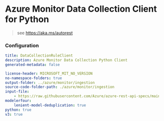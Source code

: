 # Azure Monitor Data Collection Client for Python

> see https://aka.ms/autorest

### Configuration

```yaml
title: DataCollectionRuleClient
description: Azure Monitor Data Collection Python Client
generated-metadata: false

license-header: MICROSOFT_MIT_NO_VERSION
no-namespace-folders: true
output-folder: ../azure/monitor/ingestion
source-code-folder-path: ./azure/monitor/ingestion
input-file: 
    - https://raw.githubusercontent.com/Azure/azure-rest-api-specs/main/specification/monitor/data-plane/ingestion/preview/2021-11-01-preview/DataCollectionRules.json
modelerfour:
    lenient-model-deduplication: true
python: true
v3: true
```
